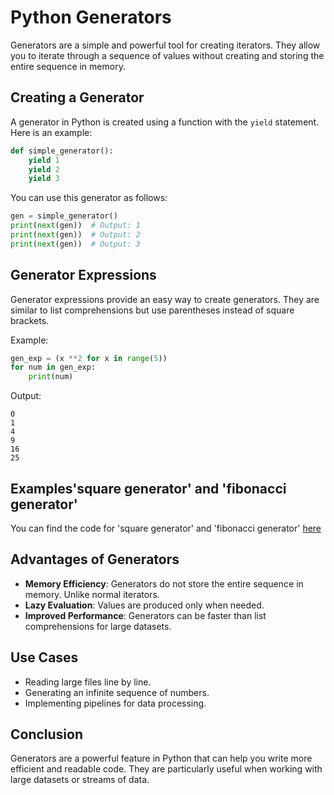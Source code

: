 # Python Generators

Generators are a simple and powerful tool for creating iterators. They allow you to iterate through a sequence of values without creating and storing the entire sequence in memory.

## Creating a Generator

A generator in Python is created using a function with the `yield` statement. Here is an example:

```python
def simple_generator():
    yield 1
    yield 2
    yield 3
```

You can use this generator as follows:

```python
gen = simple_generator()
print(next(gen))  # Output: 1
print(next(gen))  # Output: 2
print(next(gen))  # Output: 3
```

## Generator Expressions

Generator expressions provide an easy way to create generators. They are similar to list comprehensions but use parentheses instead of square brackets.

Example:

```python
gen_exp = (x **2 for x in range(5))
for num in gen_exp:
    print(num)
```

Output:
```
0
1
4
9
16
25
```

## Examples'square generator' and 'fibonacci generator'

You can find the code for 'square generator' and 'fibonacci generator' [here](./generators.py)

## Advantages of Generators

- **Memory Efficiency**: Generators do not store the entire sequence in memory. Unlike normal iterators.
- **Lazy Evaluation**: Values are produced only when needed.
- **Improved Performance**: Generators can be faster than list comprehensions for large datasets.

## Use Cases

- Reading large files line by line.
- Generating an infinite sequence of numbers.
- Implementing pipelines for data processing.

## Conclusion

Generators are a powerful feature in Python that can help you write more efficient and readable code. They are particularly useful when working with large datasets or streams of data.
